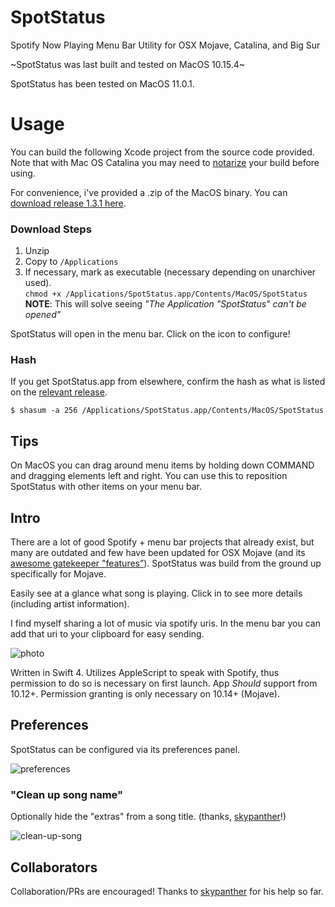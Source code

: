 # SpotStatus
Spotify Now Playing Menu Bar Utility for OSX Mojave, Catalina, and Big Sur

~SpotStatus was last built and tested on MacOS 10.15.4~

SpotStatus has been tested on MacOS 11.0.1.

# Usage
You can build the following Xcode project from the source code provided. Note that with Mac OS Catalina you may need to [notarize](https://developer.apple.com/documentation/xcode/notarizing_macos_software_before_distribution) your build before using.

For convenience, i've provided a .zip of the MacOS binary. You can [download release 1.3.1 here](https://github.com/joshspicer/SpotStatus/releases). 

### Download Steps
1. Unzip
2. Copy to `/Applications`
3. If necessary, mark as executable (necessary depending on unarchiver used). <br>
`chmod +x /Applications/SpotStatus.app/Contents/MacOS/SpotStatus`<br>**NOTE**: This will solve seeing  _"The Application "SpotStatus" can't be opened"_

SpotStatus will open in the menu bar. Click on the icon to configure!

### Hash

If you get SpotStatus.app from elsewhere, confirm the hash as what is listed on the [relevant release](https://github.com/joshspicer/SpotStatus/releases). 

`$ shasum -a 256 /Applications/SpotStatus.app/Contents/MacOS/SpotStatus`

## Tips

On MacOS you can drag around menu items by holding down COMMAND and dragging elements left and right.  You can use this to reposition SpotStatus with other items on your menu bar. 

## Intro
There are a lot of good Spotify + menu bar projects that already exist, but many are outdated and few have been updated for OSX Mojave (and its [awesome gatekeeper "features”](https://joshspicer.com/applescript-mojave)).  SpotStatus was build from the ground up specifically for Mojave. 

Easily see at a glance what song is playing. Click in to see more details (including artist information).

I find myself sharing a lot of music via spotify uris.  In the menu bar you can add that uri to your clipboard for easy sending.

![photo](./live.png)

Written in Swift 4.  Utilizes AppleScript to speak with Spotify, thus permission to do so is necessary on first launch.  App _Should_ support from 10.12+. Permission granting is only necessary on 10.14+ (Mojave).  

## Preferences

SpotStatus can be configured via its preferences panel.

![preferences](./preferences.png)

### "Clean up song name"

Optionally hide the "extras" from a song title. (thanks, [skypanther](https://github.com/skypanther)!)

![clean-up-song](./clean-up-song.png)



## Collaborators

Collaboration/PRs are encouraged!  Thanks to [skypanther](https://github.com/skypanther) for his help so far.  
